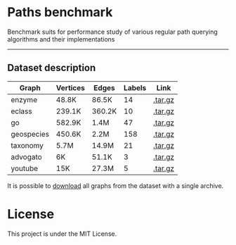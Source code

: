 # Paths benchmark

Benchmark suits for performance study of various regular path querying algorithms and their implementations

---

## Dataset description

| **Graph**  | **Vertices** | **Edges** | **Labels** | **Link**            |
|------------|--------------|-----------|-------------------|----------           |
| enzyme     | 48.8K        | 86.5K     | 14                |     [.tar.gz](https://pathsbenchmark.blob.core.windows.net/enzyme/enzyme.tar.gz)     |
| eclass     | 239.1K       | 360.2K    | 10                |     [.tar.gz](https://pathsbenchmark.blob.core.windows.net/eclass/eclass.tar.gz)     |
| go         | 582.9K       | 1.4M      | 47                |     [.tar.gz](https://pathsbenchmark.blob.core.windows.net/graph-go/go.tar.gz)     |
| geospecies | 450.6K       | 2.2M      | 158               |     [.tar.gz](https://pathsbenchmark.blob.core.windows.net/geospecies/geospecies.tar.gz)     |
| taxonomy   | 5.7M         | 14.9M     | 21                |     [.tar.gz](https://pathsbenchmark.blob.core.windows.net/taxonomy/taxonomy.tar.gz)     |
| advogato   | 6K           | 51.1K     | 3                 |     [.tar.gz](https://pathsbenchmark.blob.core.windows.net/advogato/advogato.tar.gz)     |
| youtube    | 15K          | 27.3M     | 5                 |     [.tar.gz](https://pathsbenchmark.blob.core.windows.net/youtube/youtube.tar.gz)     |

It is possible to [download](https://pathsbenchmark.blob.core.windows.net/ds-all/paths-benchmark-ds.tar.gz) all graphs from the dataset with a single archive.

# License
This project is under the MIT License.